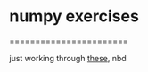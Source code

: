 # numpy exercises
=======================

just working through [these](https://www.machinelearningplus.com/101-numpy-exercises-python/), nbd
